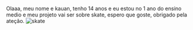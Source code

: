 Olaaa, meu nome e kauan, tenho 14 anos e eu estou no 1 ano do ensino medio e meu projeto vai ser sobre skate, espero que goste, obrigado pela ateção.
![skate](https://media1.tenor.com/m/JuMJHTypy0MAAAAC/skateboard-slide.gif)
